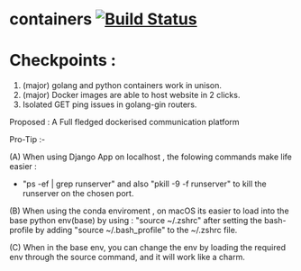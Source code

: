 # containers [![Build Status](https://travis-ci.org/CleverParty/containers.svg?branch=master)](https://travis-ci.org/CleverParty/containers)

# Checkpoints :

1) (major) golang and python containers work in unison.
2) (major) Docker images are able to host website in 2 clicks.
3) Isolated GET ping issues in golang-gin routers.

Proposed : A Full fledged dockerised communication platform

Pro-Tip :-

(A) When using Django App on localhost , the folowing  commands make life easier :
 -  "ps -ef | grep runserver" and also  "pkill -9 -f runserver" to kill the runserver on the chosen port.

(B) When using the conda enviroment , on macOS its easier to load into the base python env(base) by using : "source ~/.zshrc" after setting the bash-profile by adding "source ~/.bash_profile" to the ~/.zshrc file.

(C) When in the base env, you can change the env by loading the required env through the source command,  and it will work like a charm.
